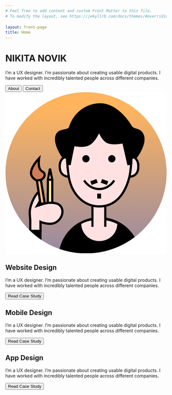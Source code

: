 ```yaml
---
# Feel free to add content and custom Front Matter to this file.
# To modify the layout, see https://jekyllrb.com/docs/themes/#overriding-theme-defaults

layout: front-page
title: Home
---
```

<main>

<!-- Hero Call-to-Action -->
<div class="primary-call-to-action">
	<div class="hero-call-to-action-container">
		<div class="call-to-action-textbox-wrapper">
            <div class="call-to-action-textbox">
				    <h1 class="call-to-action-heading">NIKITA NOVIK</h1>
				    <p class="call-to-action-text">I’m a UX designer. I’m passionate about creating usable digital products. I have worked with incredibly talented people across different companies.</p>
                <div class="primary-call-to-action-button-wrapper full-width flex-row justify-start">
                    <a href="https://www.notion.so/nikitanovik/About-964b44222d464ed4a924902f32074c20" target="_blank"><button class="primary-call-to-action-button">About</button></a>
                    <a href="https://docs.google.com/forms/d/1NL4yvC-AhgPAeEbME9D4LMfWcHEao-N2zV-bxhEI0KI/edit?usp=sharing" target="_blank"><button class="primary-call-to-action-button">Contact</button></a>
                </div>
            </div>
		</div>
        <div class="call-to-action-img-wrapper"><img class="call-to-action-img" src="assets/images/Me.png"></div>
	</div>
</div>

<!-- Spacer -->
<div class="default-spacer"></div>

<!-- Website Design -->
<div class="custom-call-to-action">
	<div class="call-to-action-container">
        <div id="image-01" class="call-to-action-image"></div>
		<div class="call-to-action-textbox-wrapper">
            <div class="call-to-action-textbox">
				    <h2 class="call-to-action-heading">Website Design</h2>
				    <p class="call-to-action-text">I’m a UX designer. I’m passionate about creating usable digital products. I have worked with incredibly talented people across different companies.</p>
                <div class="full-width flex-row justify-start">
                    <button class="call-to-action-button">Read Case Study</button>
                </div>
            </div>
		</div>
	</div>
</div>

<!-- Spacer -->
<div class="double-spacer"></div>

<!-- Mobile Design -->
<div class="custom-call-to-action">
	<div class="reverse call-to-action-container">
		<div class="call-to-action-textbox-wrapper">
            <div class="call-to-action-textbox">
				    <h2 class="call-to-action-heading">Mobile Design</h2>
				    <p class="call-to-action-text">I’m a UX designer. I’m passionate about creating usable digital products. I have worked with incredibly talented people across different companies.</p>
                <div class="full-width flex-row justify-start">
                    <button class="call-to-action-button">Read Case Study</button>
                </div>
            </div>
		</div>
        <div id="image-02" class="call-to-action-image"></div>
	</div>
</div>

<!-- Spacer -->
<div class="double-spacer"></div>

<!-- App Design -->
<div class="custom-call-to-action">
	<div class="call-to-action-container">
        <div id="image-03" class="call-to-action-image"></div>
		<div class="call-to-action-textbox-wrapper">
            <div class="call-to-action-textbox">
				    <h2 class="call-to-action-heading">App Design</h2>
				    <p class="call-to-action-text">I’m a UX designer. I’m passionate about creating usable digital products. I have worked with incredibly talented people across different companies.</p>
                <div class="full-width flex-row justify-start">
                    <button class="call-to-action-button">Read Case Study</button>
                </div>
            </div>
		</div>
	</div>
</div>

</main>

